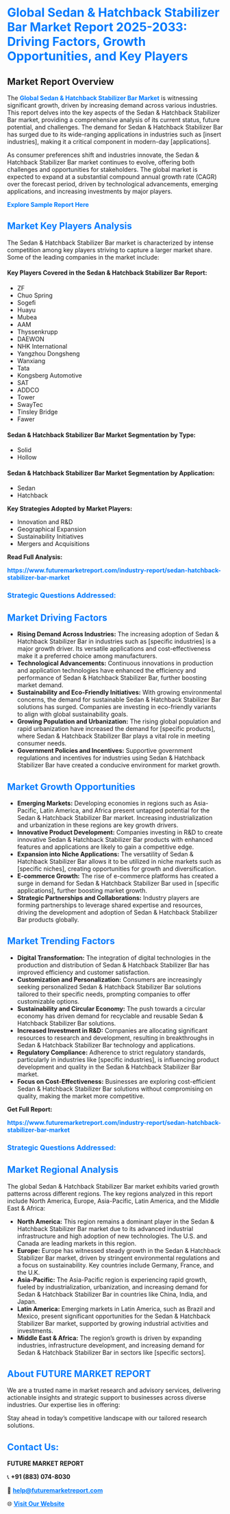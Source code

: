 <h1 style="color: #007BFF;">Global Sedan & Hatchback Stabilizer Bar Market Report 2025-2033: Driving Factors, Growth Opportunities, and Key Players</h1>

<section id="overview">
<h2>Market Report Overview</h2>
<p>The <a href="https://www.futuremarketreport.com/industry-report/sedan-hatchback-stabilizer-bar-market" style="color: #007BFF; text-decoration: none;"><strong>Global Sedan & Hatchback Stabilizer Bar Market</strong></a> is witnessing significant growth, driven by increasing demand across various industries. This report delves into the key aspects of the Sedan & Hatchback Stabilizer Bar market, providing a comprehensive analysis of its current status, future potential, and challenges. The demand for Sedan & Hatchback Stabilizer Bar has surged due to its wide-ranging applications in industries such as [insert industries], making it a critical component in modern-day [applications].</p>
<p>As consumer preferences shift and industries innovate, the Sedan & Hatchback Stabilizer Bar market continues to evolve, offering both challenges and opportunities for stakeholders. The global market is expected to expand at a substantial compound annual growth rate (CAGR) over the forecast period, driven by technological advancements, emerging applications, and increasing investments by major players.</p>
</section>

<section id="overview">
<p><a href="https://www.futuremarketreport.com/request-sample/reportId=90930" style="color: #007BFF; text-decoration: none;"><strong>Explore Sample Report Here</strong></a></p>
</section>

<section id="key-players">
<h2 style="color: #007BFF;">Market Key Players Analysis</h2>
<p>The Sedan & Hatchback Stabilizer Bar market is characterized by intense competition among key players striving to capture a larger market share. Some of the leading companies in the market include:</p>
<h4>Key Players Covered in the Sedan & Hatchback Stabilizer Bar Report:</h4>
<ul><li>ZF</li><li>Chuo Spring</li><li>Sogefi</li><li>Huayu</li><li>Mubea</li><li>AAM</li><li>Thyssenkrupp</li><li>DAEWON</li><li>NHK International</li><li>Yangzhou Dongsheng</li><li>Wanxiang</li><li>Tata</li><li>Kongsberg Automotive</li><li>SAT</li><li>ADDCO</li><li>Tower</li><li>SwayTec</li><li>Tinsley Bridge</li><li>Fawer</li></ul>
<h4>Sedan & Hatchback Stabilizer Bar Market Segmentation by Type:</h4>
<ul><li>Solid</li><li>Hollow</li></ul>

<h4>Sedan & Hatchback Stabilizer Bar Market Segmentation by Application:</h4>
<ul><li>Sedan</li><li>Hatchback</li></ul>
<p><strong>Key Strategies Adopted by Market Players:</strong></p>
<ul>
<li>Innovation and R&D</li>
<li>Geographical Expansion</li>
<li>Sustainability Initiatives</li>
<li>Mergers and Acquisitions</li>
</ul>
</section>

<section>
<p><strong>Read Full Analysis: </strong></p><a href="https://www.futuremarketreport.com/industry-report/sedan-hatchback-stabilizer-bar-market" style="color: #007BFF; text-decoration: none;"><strong>https://www.futuremarketreport.com/industry-report/sedan-hatchback-stabilizer-bar-market</strong></a>
<h3 style="color: #007BFF;">Strategic Questions Addressed:</h3>
</section>

<section id="driving-factors">
<h2 style="color: #007BFF;">Market Driving Factors</h2>
<ul>
<li><strong>Rising Demand Across Industries:</strong> The increasing adoption of Sedan & Hatchback Stabilizer Bar in industries such as [specific industries] is a major growth driver. Its versatile applications and cost-effectiveness make it a preferred choice among manufacturers.</li>
<li><strong>Technological Advancements:</strong> Continuous innovations in production and application technologies have enhanced the efficiency and performance of Sedan & Hatchback Stabilizer Bar, further boosting market demand.</li>
<li><strong>Sustainability and Eco-Friendly Initiatives:</strong> With growing environmental concerns, the demand for sustainable Sedan & Hatchback Stabilizer Bar solutions has surged. Companies are investing in eco-friendly variants to align with global sustainability goals.</li>
<li><strong>Growing Population and Urbanization:</strong> The rising global population and rapid urbanization have increased the demand for [specific products], where Sedan & Hatchback Stabilizer Bar plays a vital role in meeting consumer needs.</li>
<li><strong>Government Policies and Incentives:</strong> Supportive government regulations and incentives for industries using Sedan & Hatchback Stabilizer Bar have created a conducive environment for market growth.</li>
</ul>
</section>

<section id="growth-opportunities">
<h2 style="color: #007BFF;">Market Growth Opportunities</h2>
<ul>
<li><strong>Emerging Markets:</strong> Developing economies in regions such as Asia-Pacific, Latin America, and Africa present untapped potential for the Sedan & Hatchback Stabilizer Bar market. Increasing industrialization and urbanization in these regions are key growth drivers.</li>
<li><strong>Innovative Product Development:</strong> Companies investing in R&D to create innovative Sedan & Hatchback Stabilizer Bar products with enhanced features and applications are likely to gain a competitive edge.</li>
<li><strong>Expansion into Niche Applications:</strong> The versatility of Sedan & Hatchback Stabilizer Bar allows it to be utilized in niche markets such as [specific niches], creating opportunities for growth and diversification.</li>
<li><strong>E-commerce Growth:</strong> The rise of e-commerce platforms has created a surge in demand for Sedan & Hatchback Stabilizer Bar used in [specific applications], further boosting market growth.</li>
<li><strong>Strategic Partnerships and Collaborations:</strong> Industry players are forming partnerships to leverage shared expertise and resources, driving the development and adoption of Sedan & Hatchback Stabilizer Bar products globally.</li>
</ul>
</section>

<section id="trending-factors">
<h2 style="color: #007BFF;">Market Trending Factors</h2>
<ul>
<li><strong>Digital Transformation:</strong> The integration of digital technologies in the production and distribution of Sedan & Hatchback Stabilizer Bar has improved efficiency and customer satisfaction.</li>
<li><strong>Customization and Personalization:</strong> Consumers are increasingly seeking personalized Sedan & Hatchback Stabilizer Bar solutions tailored to their specific needs, prompting companies to offer customizable options.</li>
<li><strong>Sustainability and Circular Economy:</strong> The push towards a circular economy has driven demand for recyclable and reusable Sedan & Hatchback Stabilizer Bar solutions.</li>
<li><strong>Increased Investment in R&D:</strong> Companies are allocating significant resources to research and development, resulting in breakthroughs in Sedan & Hatchback Stabilizer Bar technology and applications.</li>
<li><strong>Regulatory Compliance:</strong> Adherence to strict regulatory standards, particularly in industries like [specific industries], is influencing product development and quality in the Sedan & Hatchback Stabilizer Bar market.</li>
<li><strong>Focus on Cost-Effectiveness:</strong> Businesses are exploring cost-efficient Sedan & Hatchback Stabilizer Bar solutions without compromising on quality, making the market more competitive.</li>
</ul>
</section>

<section>
<p><strong>Get Full Report: </strong></p><a href="https://www.futuremarketreport.com/industry-report/sedan-hatchback-stabilizer-bar-market" style="color: #007BFF; text-decoration: none;"><strong>https://www.futuremarketreport.com/industry-report/sedan-hatchback-stabilizer-bar-market</strong></a>
<h3 style="color: #007BFF;">Strategic Questions Addressed:</h3>
</section>


<section id="regional-analysis">
<h2 style="color: #007BFF;">Market Regional Analysis</h2>
<p>The global Sedan & Hatchback Stabilizer Bar market exhibits varied growth patterns across different regions. The key regions analyzed in this report include North America, Europe, Asia-Pacific, Latin America, and the Middle East & Africa:</p>
<ul>
<li><strong>North America:</strong> This region remains a dominant player in the Sedan & Hatchback Stabilizer Bar market due to its advanced industrial infrastructure and high adoption of new technologies. The U.S. and Canada are leading markets in this region.</li>
<li><strong>Europe:</strong> Europe has witnessed steady growth in the Sedan & Hatchback Stabilizer Bar market, driven by stringent environmental regulations and a focus on sustainability. Key countries include Germany, France, and the U.K.</li>
<li><strong>Asia-Pacific:</strong> The Asia-Pacific region is experiencing rapid growth, fueled by industrialization, urbanization, and increasing demand for Sedan & Hatchback Stabilizer Bar in countries like China, India, and Japan.</li>
<li><strong>Latin America:</strong> Emerging markets in Latin America, such as Brazil and Mexico, present significant opportunities for the Sedan & Hatchback Stabilizer Bar market, supported by growing industrial activities and investments.</li>
<li><strong>Middle East & Africa:</strong> The region’s growth is driven by expanding industries, infrastructure development, and increasing demand for Sedan & Hatchback Stabilizer Bar in sectors like [specific sectors].</li>
</ul>
</section>

<footer>
<h2 style="color: #007BFF;">About FUTURE MARKET REPORT</h2>
<p>We are a trusted name in market research and advisory services, delivering actionable insights and strategic support to businesses across diverse industries. Our expertise lies in offering:</p>

<p>Stay ahead in today’s competitive landscape with our tailored research solutions.</p>

<h2 style="color: #007BFF;">Contact Us:</h2>
<p><strong>FUTURE MARKET REPORT</strong></p>
<p>📞 <strong>+91 (883) 074-8030</strong></p>
<p>📧 <strong><a href="mailto:help@futuremarketreport.com" style="color: #007BFF;">help@futuremarketreport.com</a></strong></p>
<p>🌐 <strong><a href="https://www.futuremarketreport.com/" style="color: #007BFF;">Visit Our Website</a></strong></p>
</footer>